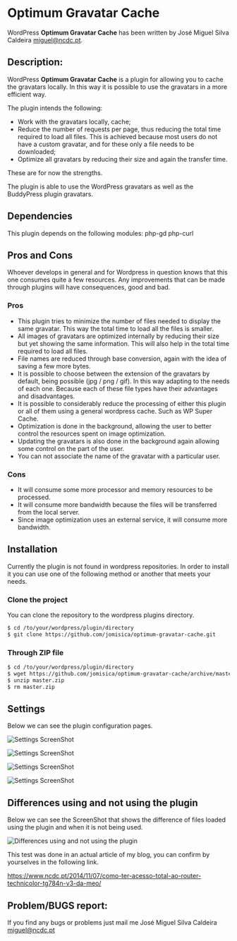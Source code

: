 # Optimum Gravatar Cache
WordPress **Optimum Gravatar Cache** has been written by José Miguel Silva Caldeira <miguel@ncdc.pt>.

## Description:
WordPress **Optimum Gravatar Cache** is a plugin for allowing you to cache the gravatars locally. In this way it is possible to use the gravatars in a more efficient way.

The plugin intends the following:
* Work with the gravatars locally, cache;
* Reduce the number of requests per page, thus reducing the total time required to load all files. This is achieved because most users do not have a custom gravatar, and for these only a file needs to be downloaded;
* Optimize all gravatars by reducing their size and again the transfer time.

These are for now the strengths.

The plugin is able to use the WordPress gravatars as well as the BuddyPress plugin gravatars.

## Dependencies
This plugin depends on the following modules:
php-gd
php-curl

## Pros and Cons
Whoever develops in general and for Wordpress in question knows that this one consumes quite a few resources.
Any improvements that can be made through plugins will have consequences, good and bad.

### Pros
* This plugin tries to minimize the number of files needed to display the same gravatar. This way the total time to load all the files is smaller.
* All images of gravatars are optimized internally by reducing their size but yet showing the same information. This will also help in the total time required to load all files.
* File names are reduced through base conversion, again with the idea of ​​saving a few more bytes.
* It is possible to choose between the extension of the gravatars by default, being possible (jpg / png / gif). In this way adapting to the needs of each one. Because each of these file types have their advantages and disadvantages.
* It is possible to considerably reduce the processing of either this plugin or all of them using a general wordpress cache. Such as WP Super Cache.
* Optimization is done in the background, allowing the user to better control the resources spent on image optimization.
* Updating the gravatars is also done in the background again allowing some control on the part of the user.
* You can not associate the name of the gravatar with a particular user.

### Cons
* It will consume some more processor and memory resources to be processed.
* It will consume more bandwidth because the files will be transferred from the local server.
* Since image optimization uses an external service, it will consume more bandwidth.

## Installation
Currently the plugin is not found in wordpress repositories.
In order to install it you can use one of the following method or another that meets your needs.

### Clone the project
You can clone the repository to the wordpress plugins directory.

```Bash
$ cd /to/your/wordpress/plugin/directory
$ git clone https://github.com/jomisica/optimum-gravatar-cache.git
```

### Through ZIP file

```Bash
$ cd /to/your/wordpress/plugin/directory
$ wget https://github.com/jomisica/optimum-gravatar-cache/archive/master.zip
$ unzip master.zip
$ rm master.zip
```

## Settings
Below we can see the plugin configuration pages.

![Settings ScreenShot](media/cache.png?raw=true "Settings ScreenShot")

![Settings ScreenShot](media/default-avatar.png?raw=true "Settings ScreenShot")

![Settings ScreenShot](media/optimization.png?raw=true "Settings ScreenShot")

![Settings ScreenShot](media/stats.png?raw=true "Settings ScreenShot")

## Differences using and not using the plugin
Below we can see the ScreenShot that shows the difference of files loaded using the plugin and when it is not being used.

![Differences using and not using the plugin](media/compare.png?raw=true "Differences using and not using the plugin")

This test was done in an actual article of my blog, you can confirm by yourselves in the following link.

https://www.ncdc.pt/2014/11/07/como-ter-acesso-total-ao-router-technicolor-tg784n-v3-da-meo/

## Problem/BUGS report:
If you find any bugs or problems just mail me José Miguel Silva Caldeira <miguel@ncdc.pt>
